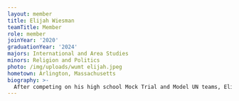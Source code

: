```yaml
---
layout: member
title: Elijah Wiesman
teamTitle: Member
role: member
joinYear: '2020'
graduationYear: '2024'
majors: International and Area Studies
minors: Religion and Politics
photo: /img/uploads/wumt elijah.jpeg
hometown: Arlington, Massachusetts
biography: >-
  After competing on his high school Mock Trial and Model UN teams, Elijah was excited to join WUMT to continue his passion for debating. You can usually find him playing an expert witness sporting fake glasses, much to the chagrin of his teammates. Outside of mock, he serves as a Justice in the Student Union's judicial body, writes for the Political Review, cooks entire Thanksgiving dinners in his dorm kitchen, and listens to copious amounts of country music. 
---
```

